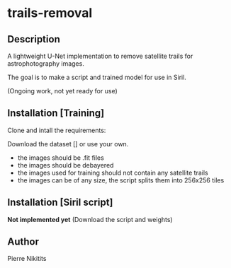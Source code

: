 # trails-removal

## Description
A lightweight U-Net implementation to remove satellite trails for astrophotography images.

The goal is to make a script and trained model for use in Siril.

(Ongoing work, not yet ready for use)

## Installation [Training]
Clone and intall the requirements:

Download the dataset [] or use your own.
- the images should be .fit files
- the images should be debayered
- the images used for training should not contain any satellite trails
- the images can be of any size, the script splits them into 256x256 tiles

## Installation [Siril script]
**Not implemented yet** (Download the script and weights)


## Author
Pierre Nikitits